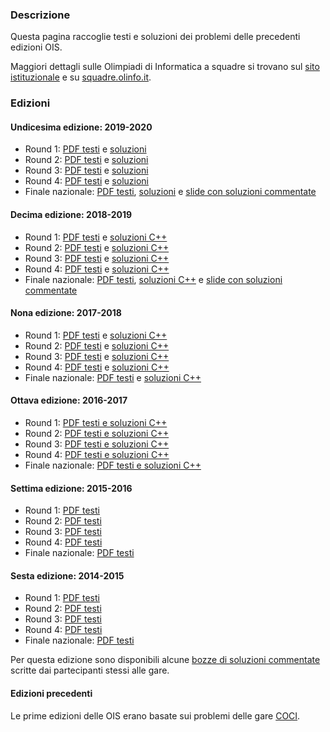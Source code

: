 ### Descrizione

Questa pagina raccoglie testi e soluzioni dei problemi delle precedenti edizioni OIS.

Maggiori dettagli sulle Olimpiadi di Informatica a squadre si trovano sul [sito istituzionale](https://sites.google.com/aldini.istruzioneer.it/olimpiadi-informatica-squadre/homepage) e su [squadre.olinfo.it](https://squadre.olinfo.it).

### Edizioni

#### Undicesima edizione: 2019-2020

- Round 1: [PDF testi](/resources/ois/ois11_round1_statements.pdf) e [soluzioni](/resources/ois/ois11_round1_solutions.tar.xz)
- Round 2: [PDF testi](/resources/ois/ois11_round2_statements.pdf) e [soluzioni](/resources/ois/ois11_round2_solutions.tar.xz)
- Round 3: [PDF testi](/resources/ois/ois11_round3_statements.pdf) e [soluzioni](/resources/ois/ois11_round3_solutions.tar.xz)
- Round 4: [PDF testi](/resources/ois/ois11_round4_statements.pdf) e [soluzioni](/resources/ois/ois11_round4_solutions.tar.xz)
- Finale nazionale: [PDF testi](/resources/ois/ois11_final_statements.pdf), [soluzioni](/resources/ois/ois11_final_solutions.tar.xz) e [slide con soluzioni commentate](/resources/ois/ois11_final_slides.pdf)

#### Decima edizione: 2018-2019

- Round 1: [PDF testi](/resources/ois/ois10_round1_statements.pdf) e [soluzioni C++](/resources/ois/ois10_round1_solutions.tar.xz)
- Round 2: [PDF testi](/resources/ois/ois10_round2_statements.pdf) e [soluzioni C++](/resources/ois/ois10_round2_solutions.tar.xz)
- Round 3: [PDF testi](/resources/ois/ois10_round3_statements.pdf) e [soluzioni C++](/resources/ois/ois10_round3_solutions.tar.xz)
- Round 4: [PDF testi](/resources/ois/ois10_round4_statements.pdf) e [soluzioni C++](/resources/ois/ois10_round4_solutions.tar.xz)
- Finale nazionale: [PDF testi](/resources/ois/ois10_final_statements.pdf), [soluzioni C++](/resources/ois/ois10_final_solutions.tar.xz) e [slide con soluzioni commentate](/resources/ois/ois10_final_slides.pdf)

#### Nona edizione: 2017-2018

- Round 1: [PDF testi](/resources/ois/ois9_round1_statements.pdf) e [soluzioni C++](/resources/ois/ois9_round1_solutions.tar.xz)
- Round 2: [PDF testi](/resources/ois/ois9_round2_statements.pdf) e [soluzioni C++](/resources/ois/ois9_round2_solutions.tar.xz)
- Round 3: [PDF testi](/resources/ois/ois9_round3_statements.pdf) e [soluzioni C++](/resources/ois/ois9_round3_solutions.tar.xz)
- Round 4: [PDF testi](/resources/ois/ois9_round4_statements.pdf) e [soluzioni C++](/resources/ois/ois9_round4_solutions.tar.xz)
- Finale nazionale: [PDF testi](/resources/ois/ois9_final_statements.pdf) e [soluzioni C++](/resources/ois/ois9_final_solutions.tar.xz)

#### Ottava edizione: 2016-2017

- Round 1: [PDF testi e soluzioni C++](/resources/ois/ois8_round1.zip)
- Round 2: [PDF testi e soluzioni C++](/resources/ois/ois8_round2.zip)
- Round 3: [PDF testi e soluzioni C++](/resources/ois/ois8_round3.zip)
- Round 4: [PDF testi e soluzioni C++](/resources/ois/ois8_round4.zip)
- Finale nazionale: [PDF testi e soluzioni C++](/resources/ois/ois8_finale.zip)

#### Settima edizione: 2015-2016

- Round 1: [PDF testi](/resources/ois/ois7_round1.pdf)
- Round 2: [PDF testi](/resources/ois/ois7_round2.pdf)
- Round 3: [PDF testi](/resources/ois/ois7_round3.pdf)
- Round 4: [PDF testi](/resources/ois/ois7_round4.pdf)
- Finale nazionale: [PDF testi](/resources/ois/ois7_finale.pdf)

#### Sesta edizione: 2014-2015

- Round 1: [PDF testi](/resources/ois/ois6_round1.pdf)
- Round 2: [PDF testi](/resources/ois/ois6_round2.pdf)
- Round 3: [PDF testi](/resources/ois/ois6_round3.pdf)
- Round 4: [PDF testi](/resources/ois/ois6_round4.pdf)
- Finale nazionale: [PDF testi](/resources/ois/ois6_finale.pdf)

Per questa edizione sono disponibili alcune [bozze di soluzioni commentate](https://github.com/olimpiadi-informatica/ois/tree/master/soluzioni) scritte dai partecipanti stessi alle gare.

#### Edizioni precedenti

Le prime edizioni delle OIS erano basate sui problemi delle gare [COCI](http://www.hsin.hr/coci/).

